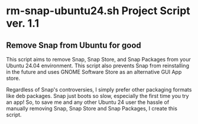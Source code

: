 # rm-snap-ubuntu24.sh Project Script ver. 1.1

## Remove Snap from Ubuntu for good

This script aims to remove Snap, Snap Store, and Snap Packages from your Ubuntu 24.04 environment. This script also prevents Snap from reinstalling in the future and uses GNOME Software Store as an alternative GUI App store.

Regardless of Snap's controversies, I simply prefer other packaging formats like deb packages. Snap just boots so slow, especially the first time you try an app! So, to save me and any other Ubuntu 24 user the hassle of manually removing Snap, Snap Store and Snap Packages, I create this script.
